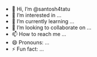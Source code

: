 - 👋 Hi, I’m @santosh4tatu
- 👀 I’m interested in ...
- 🌱 I’m currently learning ...
- 💞️ I’m looking to collaborate on ...
- 📫 How to reach me ...
- 😄 Pronouns: ...
- ⚡ Fun fact: ...

<!---
santosh4tatu/santosh4tatu is a ✨ special ✨ repository because its `README.md` (this file) appears on your GitHub profile.
You can click the Preview link to take a look at your changes.
--->

